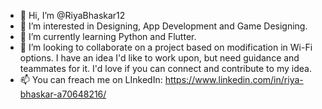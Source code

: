 - 👋 Hi, I’m @RiyaBhaskar12
- 👀 I’m interested in Designing, App Development and Game Designing.
- 🌱 I’m currently learning Python and Flutter.
- 💞️ I’m looking to collaborate on a project based on modification in Wi-Fi options. I have an idea I'd like to work upon, but need guidance and teammates for it. I'd love if you can connect and contribute to my idea.
- 📫 You can freach me on LInkedIn: https://www.linkedin.com/in/riya-bhaskar-a70648216/
